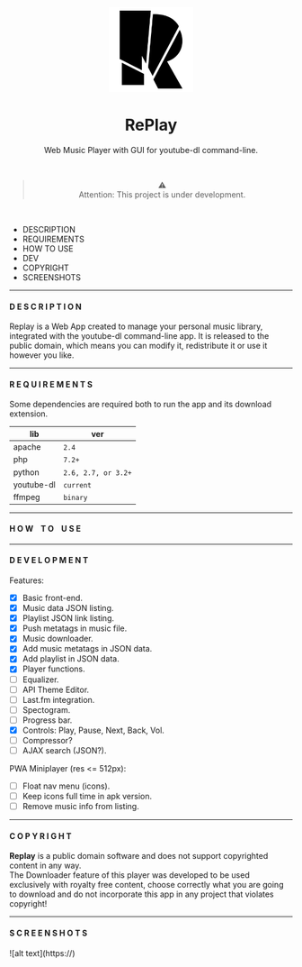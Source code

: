 <p align="center">
<img width="150" src="app/img/replay-logo-favicon.svg"></p>
<h1 align="center">RePlay</h1>
<p align="center">Web Music Player with GUI for youtube-dl command-line.<p>
  
<br>

><div align="center">⚠️
><div align="center">Attention: This project is under development.

<br>

- DESCRIPTION
- REQUIREMENTS
- HOW TO USE
- DEV
- COPYRIGHT
- SCREENSHOTS



<hr>

<h4>D E S C R I P T I O N</h4>
Replay is a Web App created to manage your personal music library, integrated with the youtube-dl command-line app. It is released to the public domain, which means you can modify it, redistribute it or use it however you like.

<hr>

<h4>R E Q U I R E M E N T S</h4>
Some dependencies are required both to run the app and its download extension.

|   lib             |   ver
|---------------------------|-------------------------------
|apache|`2.4`|
|php|`7.2+`|
|python|`2.6, 2.7, or 3.2+`|
|youtube-dl|`current`|
|ffmpeg|`binary`|

<hr>

<h4>H O W&nbsp&nbsp&nbsp&nbspT O&nbsp&nbsp&nbsp&nbspU S E</h4>

<hr>

<h4>D E V E L O P M E N T</h4>

Features:
- [x] Basic front-end.
- [x] Music data JSON listing.
- [x] Playlist JSON link listing.
- [x] Push metatags in music file.
- [x] Music downloader.
- [x] Add music metatags in JSON data.
- [x] Add playlist in JSON data.
- [x] Player functions.
- [ ] Equalizer.
- [ ] API Theme Editor.
- [ ] Last.fm integration.
- [ ] Spectogram.
- [ ] Progress bar.
- [x] Controls: Play, Pause, Next, Back, Vol.
- [ ] Compressor?
- [ ] AJAX search (JSON?).

PWA Miniplayer (res <= 512px):
- [ ] Float nav menu (icons).
- [ ] Keep icons full time in apk version.
- [ ] Remove music info from listing.

<hr>

<h4>C O P Y R I G H T</h4>

**Replay** is a public domain software and does not support copyrighted content in any way. <br>
The Downloader feature of this player was developed to be used exclusively with royalty free content, choose correctly what you are going to download and do not incorporate this app in any project that violates copyright!

<hr>

<h4>S C R E E N S H O T S</h4>
![alt text](https://)
